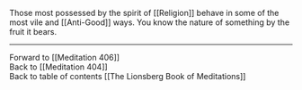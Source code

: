Those most possessed by the spirit of [[Religion]] behave in some of the most vile and [[Anti-Good]] ways. You know the nature of something by the fruit it bears. 

___

Forward to [[Meditation 406]]  
Back to [[Meditation 404]]  
Back to table of contents [[The Lionsberg Book of Meditations]]  